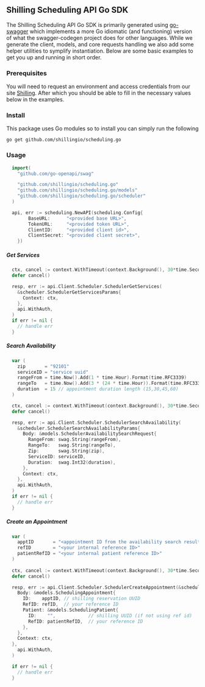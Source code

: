 ## Shilling Scheduling API Go SDK 
The Shilling Scheduling API Go SDK is primarily generated using [go-swagger](https://github.com/go-swagger/go-swagger) which implements a more Go idiomatic (and functioning) version of what the swagger-codegen project does for other languages.  While we generate the client, models, and core requests handling we also add some helper utilities to symplify instantiation.  Below are some basic examples to get you up and running in short order.  

### Prerequisites 
You will need to request an environment and access credentials from our site [Shilling](https://www.shilling.io/scheduling).  After which you should be able to fill in the necessary values below in the examples.

### Install
This package uses Go modules so to install you can simply run the following
```
go get github.com/shillingio/scheduling.go
```

### Usage

```go
  import(
    "github.com/go-openapi/swag"

    "github.com/shillingio/scheduling.go"
    "github.com/shillingio/scheduling.go/models"
    "github.com/shillingio/scheduling.go/scheduler"
  )

  api, err := scheduling.NewAPI(scheduling.Config{
		BaseURL:      "<provided base URL>",
		TokenURL:     "<provided token URL>",
		ClientID:     "<provided client id>",
		ClientSecret: "<provided client secret>",
	})
```

##### Get Services
```go
  ctx, cancel := context.WithTimeout(context.Background(), 30*time.Second)
  defer cancel()

  resp, err := api.Client.Scheduler.SchedulerGetServices(
    &scheduler.SchedulerGetServicesParams{
      Context: ctx,
    },
    api.WithAuth,
  )
  if err != nil {
    // handle err
  }


```

##### Search Availability
```go
  var (
    zip       = "92101"
    serviceID = "service uuid"
    rangeFrom = time.Now().Add(1 * time.Hour).Format(time.RFC3339)
    rangeTo   = time.Now().Add(3 * (24 * time.Hour)).Format(time.RFC3339)
    duration  = 15 // appointment duration length (15,30,45,60) 
  )

  ctx, cancel := context.WithTimeout(context.Background(), 30*time.Second)
  defer cancel()

  resp, err := api.Client.Scheduler.SchedulerSearchAvailability(
    &scheduler.SchedulerSearchAvailabilityParams{
      Body: &models.SchedulerAvailabilitySearchRequest{
        RangeFrom: swag.String(rangeFrom),
        RangeTo:   swag.String(rangeTo),
        Zip:       swag.String(zip),
        ServiceID: serviceID,
        Duration:  swag.Int32(duration),
      },
      Context: ctx,
    },
    api.WithAuth,
  )
  if err != nil {
    // handle err
  }

```

##### Create an Appointment
```go
  var (
    apptID       = "<appointment ID from the availability search results>"
    refID        = "<your internal reference ID>"
    patientRefID = "<your internal patient reference ID>"
  )
  
  ctx, cancel := context.WithTimeout(context.Background(), 30*time.Second)
  defer cancel()

  resp, err := api.Client.Scheduler.SchedulerCreateAppointment(&scheduler.SchedulerCreateAppointmentParams{
    Body: &models.SchedulingAppointment{
      ID:    apptID, // shilling reservation UUID
      RefID: refID,  // your reference ID
      Patient: &models.SchedulingPatient{
        ID:    "",            // shilling UUID (if not using ref id)
        RefID: patientRefID,  // your reference ID
      },
    },
    Context: ctx,
  },
    api.WithAuth,
  )

  if err != nil {
    // handle err
  }
````